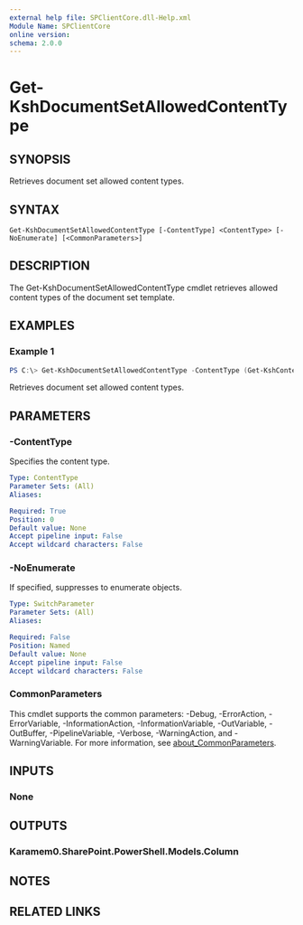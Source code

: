 ```yaml
---
external help file: SPClientCore.dll-Help.xml
Module Name: SPClientCore
online version:
schema: 2.0.0
---
```


# Get-KshDocumentSetAllowedContentType

## SYNOPSIS
Retrieves document set allowed content types.

## SYNTAX

```
Get-KshDocumentSetAllowedContentType [-ContentType] <ContentType> [-NoEnumerate] [<CommonParameters>]
```

## DESCRIPTION
The Get-KshDocumentSetAllowedContentType cmdlet retrieves allowed content types of the document set template.

## EXAMPLES

### Example 1
```powershell
PS C:\> Get-KshDocumentSetAllowedContentType -ContentType (Get-KshContentType -ContentTypeId '0x0120D5200014BC33BECFD5C340922C6D6CECC7830D')
```

Retrieves document set allowed content types.

## PARAMETERS

### -ContentType
Specifies the content type.

```yaml
Type: ContentType
Parameter Sets: (All)
Aliases:

Required: True
Position: 0
Default value: None
Accept pipeline input: False
Accept wildcard characters: False
```

### -NoEnumerate
If specified, suppresses to enumerate objects.

```yaml
Type: SwitchParameter
Parameter Sets: (All)
Aliases:

Required: False
Position: Named
Default value: None
Accept pipeline input: False
Accept wildcard characters: False
```

### CommonParameters
This cmdlet supports the common parameters: -Debug, -ErrorAction, -ErrorVariable, -InformationAction, -InformationVariable, -OutVariable, -OutBuffer, -PipelineVariable, -Verbose, -WarningAction, and -WarningVariable. For more information, see [about_CommonParameters](http://go.microsoft.com/fwlink/?LinkID=113216).

## INPUTS

### None

## OUTPUTS

### Karamem0.SharePoint.PowerShell.Models.Column

## NOTES

## RELATED LINKS
